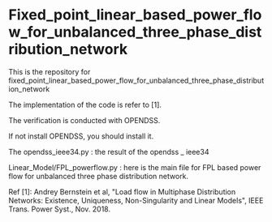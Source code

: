 # Fixed_point_linear_based_power_flow_for_unbalanced_three_phase_distribution_network
This is the repository for fixed_point_linear_based_power_flow_for_unbalanced_three_phase_distribution_network


The implementation of the code is refer to [1].

The verification is conducted with OPENDSS.

If not install OPENDSS, you should install it.

The opendss_ieee34.py : the result of the opendss _ ieee34

Linear_Model/FPL_powerflow.py : here is the main file for FPL based power flow for unbalanced three phase distribution network.

Ref [1]: Andrey Bernstein et al, "Load flow in Multiphase Distribution Networks: Existence, Uniqueness, Non-Singularity and Linear Models", IEEE Trans. Power Syst., Nov. 2018.
